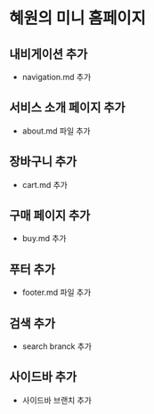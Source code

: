 # 혜원의 미니 홈페이지

## 내비게이션 추가
- navigation.md 추가

## 서비스 소개 페이지 추가
- about.md 파일 추가

## 장바구니 추가
- cart.md 추가

## 구매 페이지 추가
- buy.md 추가

## 푸터 추가
- footer.md 파일 추가

## 검색 추가
- search branck 추가

## 사이드바 추가
- 사이드바 브랜치 추가